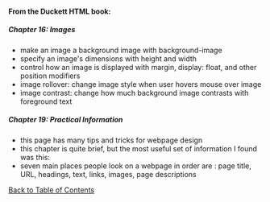 
#### From the Duckett HTML book:

##### Chapter 16: Images
- make an image a background image with background-image
- specify an image's dimensions with height and width
- control how an image is displayed with margin, display: float, and other position modifiers
- image rollover: change image style when user hovers mouse over image
- image contrast: change how much background image contrasts with foreground text


##### Chapter 19: Practical Information
- this page has many tips and tricks for webpage design
- this chapter is quite brief, but the most useful set of information I found was this:
- seven main places people look on a webpage in order are : page title, URL, headings, text, links, images, page descriptions


[Back to Table of Contents](https://ryanhoffman4.github.io/reading-notes/)
